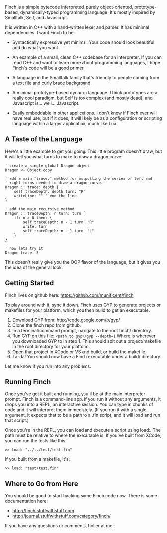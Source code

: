 Finch is a simple bytecode interpreted, purely object-oriented,
prototype-based, dynamically-typed programming language. It's mostly
inspired by Smalltalk, Self, and Javascript.

It is written in C++ with a hand-written lexer and parser. It has
minimal dependencies. I want Finch to be:

* Syntactically expressive yet minimal. Your code should look
  beautiful and do what you want.

* An example of a small, clean C++ codebase for an interpreter. If you
  can read C++ and want to learn more about programming languages, I
  hope Finch's code will be a good primer.

* A language in the Smalltalk family that's friendly to people coming
  from a text file and curly brace background.

* A minimal prototype-based dynamic language. I think prototypes are a
  really cool paradigm, but Self is too complex (and mostly dead), and
  Javascript is... well... Javascript.

* Easily embeddable in other applications. I don't know if Finch ever
  will have real use, but if it does, it will likely be as a
  configuration or scripting language within a larger application,
  much like Lua.


A Taste of the Language
-----------------------

Here's a little example to get you going. This little program doesn't
draw, but it will tell you what turns to make to draw a dragon curve:

    ' create a single global Dragon object
    Dragon <- Object copy

    ' add a main "trace:" method for outputting the series of left and
    ' right turns needed to draw a dragon curve.
    Dragon :: trace: depth {
        self traceDepth: depth turn: "R"
        writeLine: "" ' end the line
    }

    ' add the main recursive method
    Dragon :: traceDepth: n turn: turn {
        if: n > 0 then: {
            self traceDepth: n - 1 turn: "R"
            write: turn
            self traceDepth: n - 1 turn: "L"
        }
    }

    ' now lets try it
    Dragon trace: 5

This doesn't really give you the OOP flavor of the language, but it
gives you the idea of the general look.


Getting Started
---------------

Finch lives on github here: https://github.com/munificent/finch

To play around with it, sync it down. Finch uses GYP to generate projects or
makefiles for your platform, which you then build to get an executable.

1. Download GYP from: http://code.google.com/p/gyp/
2. Clone the finch repo from github.
3. In a terminal/command prompt, navigate to the root finch/ directory.
4. Run GYP on this file: `<path to gyp>/gyp --depth=1`
   Where <path to gyp> is wherever you downloaded GYP to in step 1.
   This should spit out a project/makefile in the root directory for your
   platform.
5. Open that project in XCode or VS and build, or build the makefile.
6. Ta-da! You should now have a Finch executable under a build/ directory.

Let me know if you run into any problems.


Running Finch
-------------

Once you've got it built and running, you'll be at the main
interpreter prompt. Finch is a command-line app. If you run it without
any arguments, it drops you into a REPL, an interactive session. You
can type in chunks of code and it will interpret them immediately. (If
you run it with a single argument, it expects that to be a path to a
.fin script, and it will load and run that script.)

Once you're in the REPL, you can load and execute a script using
load:. The path must be relative to where the executable is. If you've
built from XCode, you can run the tests like this:

    >> load: "../../test/test.fin"

If you built from a makefile, it's:

    >> load: "test/test.fin"


Where to Go from Here
---------------------

You should be good to start hacking some Finch code now. There is some
documentation here:

* http://finch.stuffwithstuff.com
* http://journal.stuffwithstuff.com/category/finch/

If you have any questions or comments, holler at me.